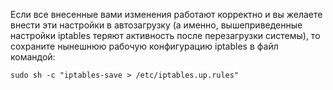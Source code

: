 Если все внесенные вами изменения работают корректно и вы желаете внести эти настройки в автозагрузку (а именно, вышеприведенные настройки iptables теряют активность после перезагрузки системы), то сохраните нынешнюю рабочую конфигурацию iptables в файл командой:

```sudo sh -c "iptables-save > /etc/iptables.up.rules"```
